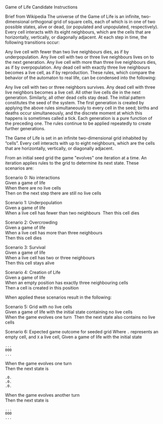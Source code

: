 Game of Life Candidate Instructions

Brief from Wikipedia
The universe of the Game of Life is an infinite, two-dimensional orthogonal grid of square cells, each of which is in one of two possible states, alive or dead, (or populated and unpopulated, respectively). Every cell interacts with its eight neighbours, which are the cells that are horizontally, vertically, or diagonally adjacent. At each step in time, the following transitions occur:

Any live cell with fewer than two live neighbours dies, as if by underpopulation.
Any live cell with two or three live neighbours lives on to the next generation.
Any live cell with more than three live neighbours dies, as if by overpopulation.
Any dead cell with exactly three live neighbours becomes a live cell, as if by reproduction.
These rules, which compare the behavior of the automaton to real life, can be condensed into the following:

Any live cell with two or three neighbors survives.
Any dead cell with three live neighbors becomes a live cell.
All other live cells die in the next generation. Similarly, all other dead cells stay dead.
The initial pattern constitutes the seed of the system. The first generation is created by applying the above rules simultaneously to every cell in the seed; births and deaths occur simultaneously, and the discrete moment at which this happens is sometimes called a tick. Each generation is a pure function of the preceding one. The rules continue to be applied repeatedly to create further generations.





The Game of Life is set in an infinite two-dimensional grid inhabited by “cells”. Every cell interacts with up to eight neighbours, which are the cells that are horizontally, vertically, or diagonally adjacent. 


From an initial seed grid the game "evolves" one iteration at a time. An iteration applies rules to the grid to determine its next state. These scenarios are:	


Scenario 0: 
No interactions 	
Given a game of life 	
When there are no live cells 	
Then on the next step there are still no live cells


Scenario 1: Underpopulation 	
Given a game of life 	
When a live cell has fewer than two neighbours 	
Then this cell dies


Scenario 2: Overcrowding 	
Given a game of life 	
When a live cell has more than three neighbours 	
Then this cell dies


Scenario 3: Survival 	
Given a game of life 	
When a live cell has two or three neighbours 	
Then this cell stays alive


Scenario 4: Creation of Life 	
Given a game of life 	
When an empty position has exactly three neighbouring cells 	
Then a cell is created in this position

When applied these scenarios result in the following:	

Scenario 5: Grid with no live cells 	
Given a game of life with the initial state containing no live cells 	
When the game evolves one turn 	Then the next state also contains no live cells

Scenario 6: Expected game outcome for seeded grid
Where `.` represents an empty cell, and `X` a live cell, 
Given a game of life with the initial state

```
...
000
...
```
When the game evolves one turn  	
Then the next state is
```
.0.
.0.
.0.
```
When the game evolves another turn  	
Then the next state is
```
...
000
...
```